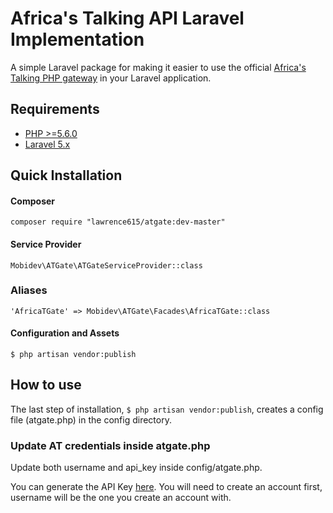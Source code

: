 # Africa's Talking API Laravel Implementation
A simple Laravel package for making it easier to use the official [Africa's Talking PHP gateway](http://docs.africastalking.com/sms/sending/php) in your Laravel application.

## Requirements
- [PHP >=5.6.0](http://php.net/)
- [Laravel 5.x](https://github.com/laravel/framework)

## Quick Installation

#### Composer
`composer require "lawrence615/atgate:dev-master"`

#### Service Provider
`Mobidev\ATGate\ATGateServiceProvider::class`

### Aliases
`'AfricaTGate' => Mobidev\ATGate\Facades\AfricaTGate::class`

#### Configuration and Assets
`$ php artisan vendor:publish`

## How to use
The last step of installation, `$ php artisan vendor:publish`, creates a config file (atgate.php) in the config directory.

### Update AT credentials inside atgate.php
Update both username and api_key inside config/atgate.php. 

You can generate the API Key [here](https://account.africastalking.com/settings/apikey). You will need to create an account first, username will be the one you create an account with.